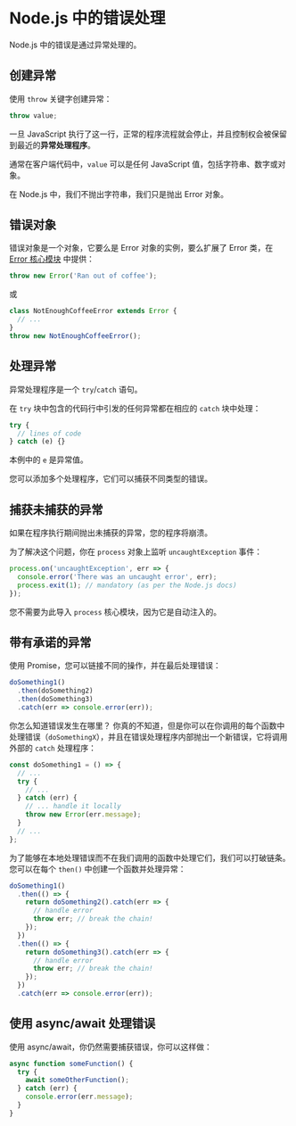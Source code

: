 # Node.js 中的错误处理

Node.js 中的错误是通过异常处理的。

## 创建异常

使用 `throw` 关键字创建异常：

```js
throw value;
```

一旦 JavaScript 执行了这一行，正常的程序流程就会停止，并且控制权会被保留到最近的**异常处理程序**。

通常在客户端代码中，`value` 可以是任何 JavaScript 值，包括字符串、数字或对象。

在 Node.js 中，我们不抛出字符串，我们只是抛出 Error 对象。

## 错误对象

错误对象是一个对象，它要么是 Error 对象的实例，要么扩展了 Error 类，在 [Error 核心模块](https://nodejs.org/api/errors.html) 中提供：

```js
throw new Error('Ran out of coffee');
```

或

```js
class NotEnoughCoffeeError extends Error {
  // ...
}
throw new NotEnoughCoffeeError();
```

## 处理异常

异常处理程序是一个 `try`/`catch` 语句。

在 `try` 块中包含的代码行中引发的任何异常都在相应的 `catch` 块中处理：

```js
try {
  // lines of code
} catch (e) {}
```

本例中的 `e` 是异常值。

您可以添加多个处理程序，它们可以捕获不同类型的错误。

## 捕获未捕获的异常

如果在程序执行期间抛出未捕获的异常，您的程序将崩溃。

为了解决这个问题，你在 `process` 对象上监听 `uncaughtException` 事件：

```js
process.on('uncaughtException', err => {
  console.error('There was an uncaught error', err);
  process.exit(1); // mandatory (as per the Node.js docs)
});
```

您不需要为此导入 `process` 核心模块，因为它是自动注入的。

## 带有承诺的异常

使用 Promise，您可以链接不同的操作，并在最后处理错误：

```js
doSomething1()
  .then(doSomething2)
  .then(doSomething3)
  .catch(err => console.error(err));
```

你怎么知道错误发生在哪里？ 你真的不知道，但是你可以在你调用的每个函数中处理错误（`doSomethingX`），并且在错误处理程序内部抛出一个新错误，它将调用外部的 `catch` 处理程序：

```js
const doSomething1 = () => {
  // ...
  try {
    // ...
  } catch (err) {
    // ... handle it locally
    throw new Error(err.message);
  }
  // ...
};
```

为了能够在本地处理错误而不在我们调用的函数中处理它们，我们可以打破链条。 您可以在每个 `then()` 中创建一个函数并处理异常：

```js
doSomething1()
  .then(() => {
    return doSomething2().catch(err => {
      // handle error
      throw err; // break the chain!
    });
  })
  .then(() => {
    return doSomething3().catch(err => {
      // handle error
      throw err; // break the chain!
    });
  })
  .catch(err => console.error(err));
```

## 使用 async/await 处理错误

使用 async/await，你仍然需要捕获错误，你可以这样做：

```js
async function someFunction() {
  try {
    await someOtherFunction();
  } catch (err) {
    console.error(err.message);
  }
}
```
